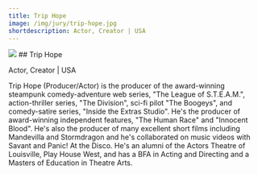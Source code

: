 ```yaml
---
title: Trip Hope
image: /img/jury/trip-hope.jpg
shortdescription: Actor, Creator | USA
---
```

<img src="/img/jury/trip-hope.jpg">
## Trip Hope

Actor, Creator | USA

Trip Hope (Producer/Actor) is the producer of the award-winning steampunk comedy-adventure web series, "The League of S.T.E.A.M.", action-thriller series, "The Division", sci-fi pilot "The Boogeys", and comedy-satire series, "Inside the Extras Studio". He's the producer of award-winning independent features, "The Human Race" and "Innocent Blood". He's also the producer of many excellent short films including Mandevilla and Stormdragon and he's collaborated on music videos with Savant and Panic! At the Disco. He's an alumni of the Actors Theatre of Louisville, Play House West, and has a BFA in Acting and Directing and a Masters of Education in Theatre Arts.
